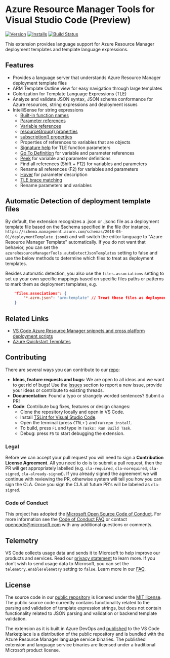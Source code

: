 # Azure Resource Manager Tools for Visual Studio Code (Preview)

[![Version](https://vsmarketplacebadge.apphb.com/version/msazurermtools.azurerm-vscode-tools.svg)](https://marketplace.visualstudio.com/items?itemName=msazurermtools.azurerm-vscode-tools) [![Installs](https://vsmarketplacebadge.apphb.com/installs-short/msazurermtools.azurerm-vscode-tools.svg)](https://marketplace.visualstudio.com/items?itemName=msazurermtools.azurerm-vscode-tools) [![Build Status](https://dev.azure.com/ms-azuretools/AzCode/_apis/build/status/vscode-azurearmtools)](https://dev.azure.com/ms-azuretools/AzCode/_build/latest?definitionId=10)

This extension provides language support for Azure Resource Manager deployment templates and template language expressions.

## Features
- Provides a language server that understands Azure Resource Manager deployment template files
- ARM Template Outline view for easy navigation through large templates
- Colorization for Template Language Expressions (TLE)
- Analyze and validate JSON syntax, JSON schema conformance for Azure resources, string expressions and deployment issues
- IntelliSense for string expressions
    - [Built-in function names](https://go.microsoft.com/fwlink/?LinkID=733958)
    - [Parameter references](https://go.microsoft.com/fwlink/?LinkID=733959)
    - [Variable references](https://go.microsoft.com/fwlink/?LinkID=733960)
    - [resourceGroup() properties](https://azure.microsoft.com/en-us/documentation/articles/resource-group-template-functions/#resourcegroup)
    - [subscription() properties](https://azure.microsoft.com/en-us/documentation/articles/resource-group-template-functions/#subscription)
    - Properties of references to variables that are objects
    - [Signature help](https://code.visualstudio.com/docs/editor/editingevolved#_parameter-hints) for TLE function parameters
    - [Go To Definition](https://code.visualstudio.com/docs/editor/editingevolved#_go-to-definition) for variable and parameter references
    - [Peek](https://code.visualstudio.com/docs/editor/editingevolved#_peek) for variable and parameter definitions
    - Find all references (Shift + F12) for variables and parameters
    - Rename all references (F2) for variables and parameters
    - [Hover](https://code.visualstudio.com/docs/editor/editingevolved#_hover) for parameter description
    - [TLE brace matching](https://code.visualstudio.com/docs/editor/editingevolved#_bracket-matching)
    - Rename parameters and variables

## Automatic Detection of deployment template files

By default, the extension recognizes a .json or .jsonc file as a deployment template file based on the $schema specified in the file (for instance, ```https://schema.management.azure.com/schemas/2018-05-01/deploymentTemplate.json#```) and will switch the editor language to "Azure Resource Manager Template" automatically.  If you do not want that behavior, you can set the ```azureResourceManagerTools.autoDetectJsonTemplates``` setting to false and use the below methods to determine which files to treat as deployment templates.

Besides automatic detection, you also use the ```files.associations``` setting to set up your own specific mappings based on specific files paths or patterns to mark them as deployment templates, e.g.

```json
    "files.associations": {
        "*.azrm.json": "arm-template" // Treat these files as deployment templates
    }
```

## Related Links

- [VS Code Azure Resource Manager snippets and cross platform deployment scripts](https://go.microsoft.com/fwlink/?LinkID=733962)
- [Azure Quickstart Templates](https://go.microsoft.com/fwlink/?LinkID=734038)

## Contributing
There are several ways you can contribute to our [repo](https://github.com/Microsoft/vscode-azurearmtools):

- **Ideas, feature requests and bugs**: We are open to all ideas and we want to get rid of bugs! Use the [Issues](https://github.com/Microsoft/vscode-azurearmtools/issues) section to report a new issue, provide your ideas or contribute to existing threads.
- **Documentation**: Found a typo or strangely worded sentences? Submit a PR!
- **Code**: Contribute bug fixes, features or design changes:
  - Clone the repository locally and open in VS Code.
  - Install [TSLint for Visual Studio Code](https://marketplace.visualstudio.com/items?itemName=eg2.tslint).
  - Open the terminal (press `CTRL+`\`) and run `npm install`.
  - To build, press `F1` and type in `Tasks: Run Build Task`.
  - Debug: press `F5` to start debugging the extension.

### Legal
Before we can accept your pull request you will need to sign a **Contribution License Agreement**. All you need to do is to submit a pull request, then the PR will get appropriately labelled (e.g. `cla-required`, `cla-norequired`, `cla-signed`, `cla-already-signed`). If you already signed the agreement we will continue with reviewing the PR, otherwise system will tell you how you can sign the CLA. Once you sign the CLA all future PR's will be labeled as `cla-signed`.

### Code of Conduct
This project has adopted the [Microsoft Open Source Code of Conduct](https://opensource.microsoft.com/codeofconduct/). For more information see the [Code of Conduct FAQ](https://opensource.microsoft.com/codeofconduct/faq/) or contact [opencode@microsoft.com](mailto:opencode@microsoft.com) with any additional questions or comments.

## Telemetry
VS Code collects usage data and sends it to Microsoft to help improve our products and services. Read our [privacy statement](https://go.microsoft.com/fwlink/?LinkID=528096&clcid=0x409) to learn more. If you don’t wish to send usage data to Microsoft, you can set the `telemetry.enableTelemetry` setting to `false`. Learn more in our [FAQ](https://code.visualstudio.com/docs/supporting/faq#_how-to-disable-telemetry-reporting).

## License

The source code in our [public repository](https://github.com/Microsoft/vscode-azurearmtools) is licensed under the [MIT license](LICENSE.md). The public source code currently contains functionality related to the parsing and validation of template expression strings, but does not contain functionality related to JSON parsing and validation or backend template validation.

The extension as it is built in Azure DevOps and [published](https://marketplace.visualstudio.com/items?itemName=msazurermtools.azurerm-vscode-tools) to the VS Code Marketplace is a distribution of the public repository and is bundled with the Azure Resource Manager language service binaries. The published extension and language service binaries are licensed under a traditional Microsoft product license.
